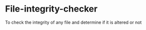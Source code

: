 # File-integrity-checker
To check the integrity of any file and determine if it is altered or not 






